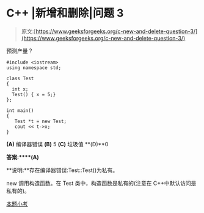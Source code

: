 # C++ |新增和删除|问题 3

> 原文:[https://www.geeksforgeeks.org/c-new-and-delete-question-3/](https://www.geeksforgeeks.org/c-new-and-delete-question-3/)

预测产量？

```
#include <iostream>
using namespace std;

class Test 
{
  int x;
  Test() { x = 5;}
};

int main()
{
   Test *t = new Test;
   cout << t->x;
}
```

**(A)** 编译器错误
**(B)** 5
**(C)** 垃圾值
**(D)**0

**答案:****(A)**

**说明:**存在编译器错误:Test::Test()为私有。

new 调用构造函数。在 Test 类中，构造函数是私有的(注意在 C++中默认访问是私有的)。

[本题小考](https://www.geeksforgeeks.org/quiz-corner-gq/)